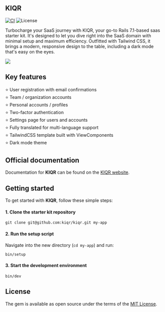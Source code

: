 KIQR
----
[![CI](https://github.com/kiqr/kiqr/actions/workflows/ci.yml/badge.svg)](https://github.com/kiqr/kiqr/actions/workflows/ci.yml)
![License](https://img.shields.io/github/license/kiqr/kiqr)

Turbocharge your SaaS journey with KIQR, your go-to Rails 7.1-based saas starter kit. It's designed to let you dive right into the SaaS domain with minimal setup and maximum efficiency. Outfitted with Tailwind CSS, it brings a modern, responsive design to the table, including a dark mode that's easy on the eyes.

<img src="https://kiqr.dev/screenshots/edit-profile.png">

## Key features

 ⭐ User registration with email confirmations <br>
 ⭐ Team / organization accounts <br>
 ⭐ Personal accounts / profiles <br>
 ⭐ Two-factor authentication <br>
 ⭐ Settings page for users and accounts <br>
 ⭐ Fully translated for multi-language support <br>
 ⭐ TailwindCSS template built with ViewComponents <br>
 ⭐ Dark mode theme

## Official documentation

Documentation for **KIQR** can be found on the [KIQR website](https://kiqr.dev).

## Getting started

To get started with **KIQR**, follow these simple steps:

#### 1. Clone the starter kit repository

```console
git clone git@github.com:kiqr/kiqr.git my-app
```

#### 2. Run the setup script

Navigate into the new directory (```cd my-app```) and run:

```console
bin/setup
```

#### 3. Start the development environment
```console
bin/dev
```

## License
The gem is available as open source under the terms of the [MIT License](https://opensource.org/licenses/MIT).
